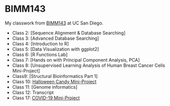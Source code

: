 # BIMM143


My classwork from [BIMM143](https://bioboot.github.io/bimm143_W23/) at UC San Diego.

- Class 2: [Sequence Alignment & Database Searching]
- Class 3: [Advanced Database Searching]
- Class 4: [Introduction to R]
- Class 5: [Data Visualization with ggplot2]
- Class 6: [R Functions Lab]
- Class 7: [Hands on with Principal Component Analysis, PCA]
- Class 8: [Unsupervised Learning Analysis of Human Breast Cancer Cells Mini-Project]
- Class9: [Structural Bioinformatics Part 1]
- Class 10: [Halloween Candy Mini-Project](https://github.com/avn009/BIMM143_github/blob/main/Class10/Class10.qmd)
- Class 11: [Genome informatics]
- Class 12: Transcript
- Class 17: [COVID-19 Mini-Project](https://github.com/avn009/BIMM143_github/blob/main/Class17/Class17.md)
